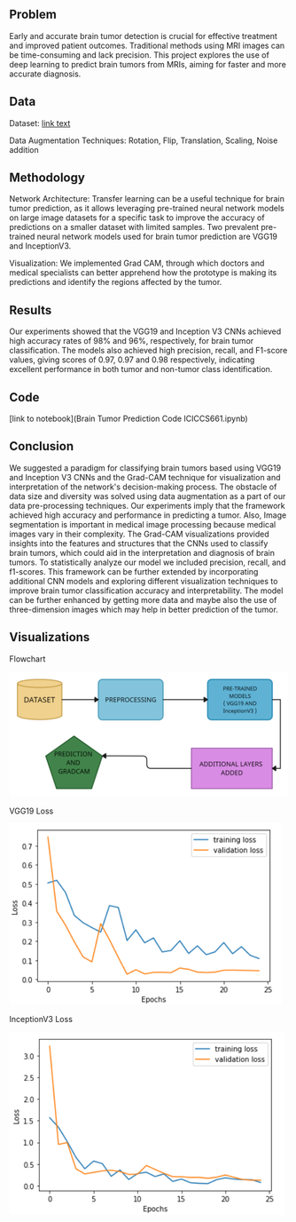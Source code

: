 ## Problem
Early and accurate brain tumor detection is crucial for effective treatment and improved patient outcomes.
Traditional methods using MRI images can be time-consuming and lack precision.
This project explores the use of deep learning to predict brain tumors from MRIs, aiming for faster and more accurate diagnosis.

## Data
Dataset: [link text](https://www.kaggle.com/datasets/navoneel/brain-mri-images-for-brain-tumor-detection)

Data Augmentation Techniques: Rotation, Flip, Translation, Scaling, Noise addition

## Methodology
Network Architecture: Transfer learning can be a useful technique for brain tumor prediction, as it allows leveraging pre-trained 
neural network models on large image datasets for a specific task to improve the accuracy of predictions on a smaller dataset with
limited samples. Two prevalent pre-trained neural network models used for brain tumor prediction are VGG19 and InceptionV3.

Visualization: We implemented Grad CAM, through which doctors and medical specialists can better apprehend how the prototype is making 
its predictions and identify the regions affected by the tumor.

## Results
Our experiments showed that the VGG19 and Inception V3 CNNs achieved high accuracy rates of 98% and 96%, respectively, 
for brain tumor classification. The models also achieved high precision, recall, and F1-score values, giving 
scores of 0.97, 0.97 and 0.98 respectively, indicating excellent performance in both tumor and non-tumor class identification. 

## Code
[link to notebook](Brain Tumor Prediction Code ICICCS661.ipynb)

## Conclusion
We suggested a paradigm for classifying brain tumors based using VGG19 and Inception V3 CNNs and 
the Grad-CAM technique for visualization and interpretation of the network's decision-making process. The obstacle of 
data size and diversity was solved using data augmentation as a part of our data pre-processing techniques. Our experiments 
imply that the framework achieved high accuracy and performance in predicting a tumor. Also, Image segmentation 
is important in medical image processing because medical images vary in their complexity. The Grad-CAM 
visualizations provided insights into the features and structures that the CNNs used to classify brain tumors, which 
could aid in the interpretation and diagnosis of brain tumors. To statistically analyze our model we included precision, 
recall, and f1-scores. This framework can be further extended by incorporating additional CNN models and exploring 
different visualization techniques to improve brain tumor classification accuracy and interpretability. The model can be 
further enhanced by getting more data and maybe also the use of three-dimension images which may help in better 
prediction of the tumor.

## Visualizations

Flowchart

![Flowchart](images/Flowchart.png)




VGG19 Loss

![VGG19 Loss](images/vgg19_loss.png)



InceptionV3 Loss

![InceptionV3 Loss](images/inceptionv3_loss.png)

